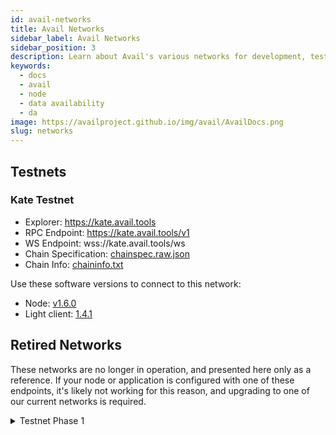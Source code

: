 ```yaml
---
id: avail-networks
title: Avail Networks
sidebar_label: Avail Networks
sidebar_position: 3
description: Learn about Avail's various networks for development, testing, and (eventually) production
keywords:
  - docs
  - avail
  - node
  - data availability
  - da
image: https://availproject.github.io/img/avail/AvailDocs.png
slug: networks
---
```


## Testnets

### Kate Testnet

* Explorer: https://kate.avail.tools
* RPC Endpoint: https://kate.avail.tools/v1
* WS Endpoint: wss://kate.avail.tools/ws
* Chain Specification: [chainspec.raw.json](/configs/kate/chainspec.raw.json)
* Chain Info: [chaininfo.txt](/configs/kate/chaininfo.txt)

Use these software versions to connect to this network:

* Node: [v1.6.0](https://github.com/availproject/avail/releases/tag/v1.6.0)
* Light client: [1.4.1](https://github.com/availproject/avail-light/releases/tag/v1.4.1)

## Retired Networks

These networks are no longer in operation, and presented here only as
a reference. If your node or application is configured with one of
these endpoints, it's likely not working for this reason, and
upgrading to one of our current networks is required.

<details>
<summary>
Testnet Phase 1
</summary>

These are the old public network endpoints, which are no longer functional.

* Explorer: https://testnet.avail.tools
* RPC Endpoint: https://testnet.avail.tools/v1
* WS Endpoint: wss://testnet.avail.tools/ws

The network used these software versions:

* Node: [v1.5.0-303f39d](https://github.com/availproject/avail/releases/tag/v1.5.0-303f39d)
* Light client: [1.3.1](https://github.com/availproject/avail-light/releases/tag/v1.3.1)

</details>
